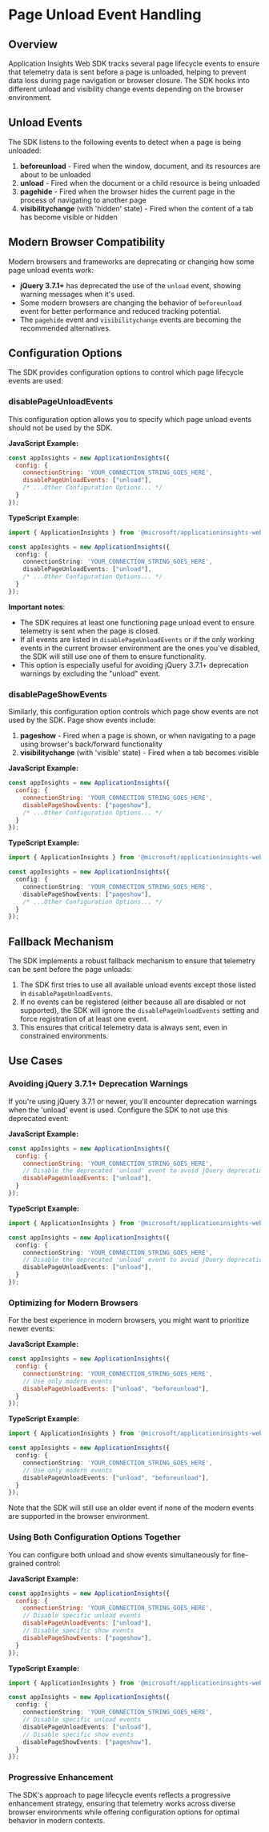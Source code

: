 # Page Unload Event Handling

## Overview

Application Insights Web SDK tracks several page lifecycle events to ensure that telemetry data is sent before a page is unloaded, helping to prevent data loss during page navigation or browser closure. The SDK hooks into different unload and visibility change events depending on the browser environment.

## Unload Events

The SDK listens to the following events to detect when a page is being unloaded:

1. **beforeunload** - Fired when the window, document, and its resources are about to be unloaded
2. **unload** - Fired when the document or a child resource is being unloaded
3. **pagehide** - Fired when the browser hides the current page in the process of navigating to another page
4. **visibilitychange** (with 'hidden' state) - Fired when the content of a tab has become visible or hidden

## Modern Browser Compatibility

Modern browsers and frameworks are deprecating or changing how some page unload events work:

- **jQuery 3.7.1+** has deprecated the use of the `unload` event, showing warning messages when it's used.
- Some modern browsers are changing the behavior of `beforeunload` event for better performance and reduced tracking potential.
- The `pagehide` event and `visibilitychange` events are becoming the recommended alternatives.

## Configuration Options

The SDK provides configuration options to control which page lifecycle events are used:

### disablePageUnloadEvents

This configuration option allows you to specify which page unload events should not be used by the SDK.

**JavaScript Example:**
```javascript
const appInsights = new ApplicationInsights({
  config: {
    connectionString: 'YOUR_CONNECTION_STRING_GOES_HERE',
    disablePageUnloadEvents: ["unload"],
    /* ...Other Configuration Options... */
  }
});
```

**TypeScript Example:**
```typescript
import { ApplicationInsights } from '@microsoft/applicationinsights-web';

const appInsights = new ApplicationInsights({
  config: {
    connectionString: 'YOUR_CONNECTION_STRING_GOES_HERE',
    disablePageUnloadEvents: ["unload"],
    /* ...Other Configuration Options... */
  }
});
```

**Important notes**:

- The SDK requires at least one functioning page unload event to ensure telemetry is sent when the page is closed.
- If all events are listed in `disablePageUnloadEvents` or if the only working events in the current browser environment are the ones you've disabled, the SDK will still use one of them to ensure functionality.
- This option is especially useful for avoiding jQuery 3.7.1+ deprecation warnings by excluding the "unload" event.

### disablePageShowEvents

Similarly, this configuration option controls which page show events are not used by the SDK. Page show events include:

1. **pageshow** - Fired when a page is shown, or when navigating to a page using browser's back/forward functionality
2. **visibilitychange** (with 'visible' state) - Fired when a tab becomes visible

**JavaScript Example:**
```javascript
const appInsights = new ApplicationInsights({
  config: {
    connectionString: 'YOUR_CONNECTION_STRING_GOES_HERE',
    disablePageShowEvents: ["pageshow"],
    /* ...Other Configuration Options... */
  }
});
```

**TypeScript Example:**
```typescript
import { ApplicationInsights } from '@microsoft/applicationinsights-web';

const appInsights = new ApplicationInsights({
  config: {
    connectionString: 'YOUR_CONNECTION_STRING_GOES_HERE',
    disablePageShowEvents: ["pageshow"],
    /* ...Other Configuration Options... */
  }
});
```

## Fallback Mechanism

The SDK implements a robust fallback mechanism to ensure that telemetry can be sent before the page unloads:

1. The SDK first tries to use all available unload events except those listed in `disablePageUnloadEvents`.
2. If no events can be registered (either because all are disabled or not supported), the SDK will ignore the `disablePageUnloadEvents` setting and force registration of at least one event.
3. This ensures that critical telemetry data is always sent, even in constrained environments.

## Use Cases

### Avoiding jQuery 3.7.1+ Deprecation Warnings

If you're using jQuery 3.7.1 or newer, you'll encounter deprecation warnings when the 'unload' event is used. Configure the SDK to not use this deprecated event:

**JavaScript Example:**
```javascript
const appInsights = new ApplicationInsights({
  config: {
    connectionString: 'YOUR_CONNECTION_STRING_GOES_HERE',
    // Disable the deprecated 'unload' event to avoid jQuery deprecation warnings
    disablePageUnloadEvents: ["unload"],
  }
});
```

**TypeScript Example:**
```typescript
import { ApplicationInsights } from '@microsoft/applicationinsights-web';

const appInsights = new ApplicationInsights({
  config: {
    connectionString: 'YOUR_CONNECTION_STRING_GOES_HERE',
    // Disable the deprecated 'unload' event to avoid jQuery deprecation warnings
    disablePageUnloadEvents: ["unload"],
  }
});
```

### Optimizing for Modern Browsers

For the best experience in modern browsers, you might want to prioritize newer events:

**JavaScript Example:**
```javascript
const appInsights = new ApplicationInsights({
  config: {
    connectionString: 'YOUR_CONNECTION_STRING_GOES_HERE',
    // Use only modern events
    disablePageUnloadEvents: ["unload", "beforeunload"],
  }
});
```

**TypeScript Example:**
```typescript
import { ApplicationInsights } from '@microsoft/applicationinsights-web';

const appInsights = new ApplicationInsights({
  config: {
    connectionString: 'YOUR_CONNECTION_STRING_GOES_HERE',
    // Use only modern events
    disablePageUnloadEvents: ["unload", "beforeunload"],
  }
});
```

Note that the SDK will still use an older event if none of the modern events are supported in the browser environment.

### Using Both Configuration Options Together

You can configure both unload and show events simultaneously for fine-grained control:

**JavaScript Example:**
```javascript
const appInsights = new ApplicationInsights({
  config: {
    connectionString: 'YOUR_CONNECTION_STRING_GOES_HERE',
    // Disable specific unload events
    disablePageUnloadEvents: ["unload"],
    // Disable specific show events
    disablePageShowEvents: ["pageshow"],
  }
});
```

**TypeScript Example:**
```typescript
import { ApplicationInsights } from '@microsoft/applicationinsights-web';

const appInsights = new ApplicationInsights({
  config: {
    connectionString: 'YOUR_CONNECTION_STRING_GOES_HERE',
    // Disable specific unload events
    disablePageUnloadEvents: ["unload"],
    // Disable specific show events
    disablePageShowEvents: ["pageshow"],
  }
});
```

### Progressive Enhancement

The SDK's approach to page lifecycle events reflects a progressive enhancement strategy, ensuring that telemetry works across diverse browser environments while offering configuration options for optimal behavior in modern contexts.